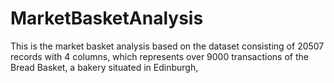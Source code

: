 # MarketBasketAnalysis
 This is the market basket analysis based on  the dataset consisting of 20507 records with 4 columns, which represents over 9000  transactions of the Bread Basket, a bakery situated in Edinburgh,
